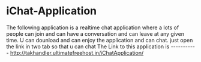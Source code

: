 # iChat-Application
The following application is a realtime chat application  where a lots of people can join and can have a conversation and can leave at any  given time.
U can dounload and can enjoy the application and can chat. 
just open the link in two tab so that u can chat
The Link to this application is -----------
http://takhandler.ultimatefreehost.in/iChatApplication/
